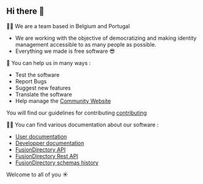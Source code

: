 ## Hi there 👋

🙋‍♀️ We are a team based in Belgium and Portugal
- We are working with the objective of democratizing and making identity management accessible to as many people as possible.
- Everything we  made is free software :sunglasses:

🌈 You can help us in many ways :
- Test the software
- Report Bugs
- Suggest new features
- Translate the software
- Help manage the [Community Website](https://community.fusiondirectory.org/)

You will find our guidelines for contributing [contributing](https://fusiondirectory-developer-documentation.readthedocs.io/en/1.4/fusiondirectory/contribute/guidelines.html)

👩‍💻 You can find various documentation about our software :
- [User documentation](https://fusiondirectory-user-manual.readthedocs.io/en/latest/fusiondirectory/index.html)
- [Developper documentation](https://fusiondirectory-developer-documentation.readthedocs.io/en/latest/)
- [FusionDirectory API](https://stable-api.fusiondirectory.org/index.html)
- [FusionDirectory Rest API](https://rest-api.fusiondirectory.org)
- [FusionDirectory schemas history](https://schemas.fusiondirectory.org)

Welcome to all of you ☀️
